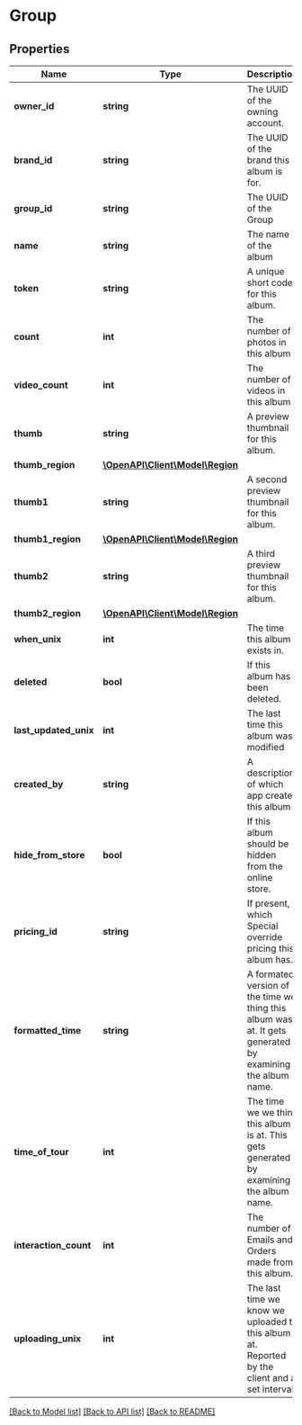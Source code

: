 # Group

## Properties
Name | Type | Description | Notes
------------ | ------------- | ------------- | -------------
**owner_id** | **string** | The UUID of the owning account. | 
**brand_id** | **string** | The UUID of the brand this album is for. | 
**group_id** | **string** | The UUID of the Group | 
**name** | **string** | The name of the album | [optional] 
**token** | **string** | A unique short code for this album. | 
**count** | **int** | The number of photos in this album | 
**video_count** | **int** | The number of videos in this album | 
**thumb** | **string** | A preview thumbnail for this album. | [optional] 
**thumb_region** | [**\OpenAPI\Client\Model\Region**](Region.md) |  | [optional] 
**thumb1** | **string** | A second preview thumbnail for this album. | [optional] 
**thumb1_region** | [**\OpenAPI\Client\Model\Region**](Region.md) |  | [optional] 
**thumb2** | **string** | A third preview thumbnail for this album. | [optional] 
**thumb2_region** | [**\OpenAPI\Client\Model\Region**](Region.md) |  | [optional] 
**when_unix** | **int** | The time this album exists in. | 
**deleted** | **bool** | If this album has been deleted. | [optional] 
**last_updated_unix** | **int** | The last time this album was modified | [optional] 
**created_by** | **string** | A description of which app created this album | [optional] 
**hide_from_store** | **bool** | If this album should be hidden from the online store. | [optional] 
**pricing_id** | **string** | If present, which Special override pricing this album has. | [optional] 
**formatted_time** | **string** | A formated version of the time we thing this album was at. It gets generated by examining the album name. | [optional] 
**time_of_tour** | **int** | The time we we think this album is at. This gets generated by examining the album name. | [optional] 
**interaction_count** | **int** | The number of Emails and Orders made from this album. | [optional] 
**uploading_unix** | **int** | The last time we know we uploaded to this album at. Reported by the client and a set interval. | [optional] 

[[Back to Model list]](../README.md#documentation-for-models) [[Back to API list]](../README.md#documentation-for-api-endpoints) [[Back to README]](../README.md)


